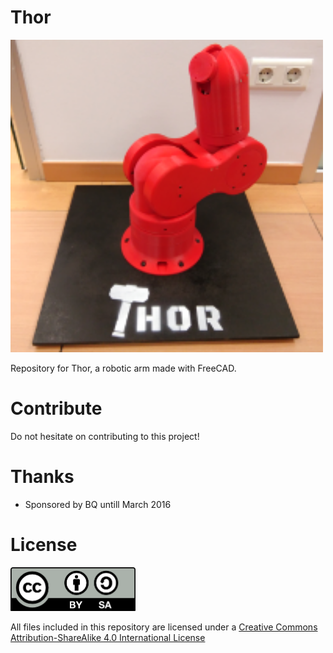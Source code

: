 # Thor

<img src="doc/main.png" width="500">

Repository for Thor, a robotic arm made with FreeCAD. 


# Contribute

 Do not hesitate on contributing to this project!


# Thanks

- Sponsored by BQ untill March 2016


# License 

<img src="doc/By-sa.png" width="200">

All files included in this repository are licensed under a [Creative Commons Attribution-ShareAlike 4.0 International License](http://creativecommons.org/licenses/by-sa/4.0/)
